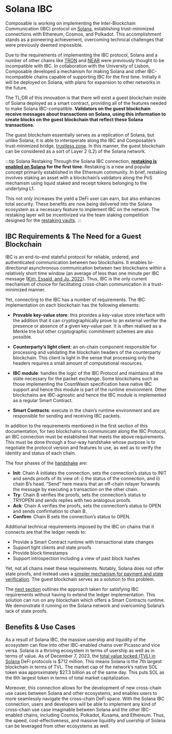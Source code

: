 # Solana IBC

Composable is working on implementing the Inter-Blockchain Communication (IBC) protocol on [Solana](https://solana.com/), establishing trust-minimized connections with Ethereum, Cosmos, and Polkadot. This accomplishment stands as a pioneering achievement, overcoming technical challenges that were previously deemed impossible.

Due to the requirements of implementing the IBC protocol, Solana and a number of other chains like [TRON](https://tron.network/) and [NEAR](https://near.org/) were previously thought to be incompatible with IBC. In collaboration with the University of Lisbon, Composable developed a mechanism for making Solana and other IBC-incompatible chains capable of supporting IBC for the first time. Initially it will be deployed on Solana, with plans for expansion to other networks in the future.

The TL;DR of this innovation is that there will exist a guest blockchain inside of Solana deployed as a smart contract, providing all of the features needed to make Solana IBC-compatible. **Validators on the guest blockchain receive messages about transactions on Solana, using this information to create blocks on the guest blockchain that reflect these Solana transactions.** 

The guest blockchain essentially serves as a replication of Solana, but unlike Solana, it is able to interoperate along the IBC and Composable’s trust-minimized bridge, [trustless.zone](https://app.trustless.zone/). In this manner, the guest blockchain can be considered as a sort of Layer 2 (L2) of the Solana network.

:::tip Solana Restaking
Through the Solana IBC connection, **[restaking is enabled on Solana](../restaking.md) for the first time**. Restaking is a new and popular concept primarily established in the Ethereum community. In brief, restaking involves staking an asset with a blockchain’s validators along the PoS mechanism using liquid staked and receipt tokens belonging to the underlying L1.

This not only increases the yield a DeFi user can earn, but also enhances total security. These benefits are now being delivered into the Solana ecosystem as a necessary feature to implement IBC on the network. The restaking layer will be incentivized via the team staking competition designed for the [restaking vaults](../restaking/vaults.md).
:::

## IBC Requirements & The Need for a Guest Blockchain
IBC is an end-to-end stateful protocol for reliable, ordered, and authenticated communication between two blockchains. It enables bi-directional asynchronous communication between two blockchains within a relatively short time window (an average of less than one minute per IBC message ([Kim, Essaid, and Ju, 2022](https://ieeexplore.ieee.org/document/9919970/)). Thus, IBC is the only current mechanism of choice for facilitating cross-chain communication in a trust-minimized manner.

Yet, connecting to the IBC has a number of requirements. The IBC implementation on each blockchain has the following elements:

- **Provable key-value store**: this provides a key-value store interface with the addition that it can cryptographically prove to an external verifier the presence or absence of a given key-value pair. It is often realised as a Merkle trie but other cryptographic commitment schemes are also possible.

- **Counterparty’s light client**: an on-chain component responsible for processing and validating the blockchain headers of the counterparty blockchain. This client is light in the sense that processing only the headers requires a small amount of computational resources.

- **IBC module**: handles the logic of the IBC Protocol and maintains all the state necessary for the packet exchange. Some blockchains such as those implementing the CosmWasm specification have native IBC support and hence this module is part of the runtime environment. Other blockchains are IBC-agnostic and hence the IBC module is implemented as a regular Smart Contract.

- **Smart Contracts**: execute in the chain’s runtime environment and are responsible for sending and receiving IBC packets.

In addition to the requirements mentioned in the first section of this documentation, for two blockchains to communicate along the IBC Protocol, an IBC connection must be established that meets the above requirements. This must be done through a four-way handshake whose purpose is to negotiate the protocol version and features to use, as well as to verify the identity and status of each chain.

The four phases of the [handshake](https://github.com/cosmos/ibc/tree/main/spec/core/ics-023-vector-commitments) are:

- **Init**: Chain A initiates the connection, sets the connection’s status to INIT and sends proofs of its view of: i) the status of the connection, and ii) chain B’s head. “Send” here means that an off-chain relayer forwards the message by executing a transaction on the other chain.
- **Try**: Chain B verifies the proofs, sets the connection’s status to TRYOPEN and sends replies with two analogous proofs.
- **Ack**: Chain A verifies the proofs, sets the connection’s status to OPEN and sends confirmation to chain B.
- **Confirm**: Chain B sets the connection’s status to OPEN.

Additional technical requirements imposed by the IBC on chains that it connects are that the ledger needs to: 

- Provide a Smart Contract runtime with transactional state changes
- Support light clients and state proofs
- Provide block timestamps
- Support introspection including a view of past block hashes

Yet, not all chains meet these requirements. Notably, Solana does not offer state proofs, and instead uses a [simpler mechanism for payment and state verification](https://docs.solana.com/proposals/simple-payment-and-state-verification). The guest blockchain serves as a solution to this problem.

The [next section](../restaking/sol-ibc-avs.md) outlines the approach taken for satisfying IBC requirements without having to extend the ledger implementation.  This solution can run on any blockchain which offers a Smart Contracts runtime.  We demonstrate it running on the Solana network and overcoming Solana’s lack of state proofs.

## Benefits & Use Cases

As a result of Solana IBC, the massive usership and liquidity of the ecosystem can flow into other IBC-enabled chains over Picasso and vice versa. Solana is a thriving ecosystem in terms of usership as well as in terms of value. As of December 7, 2023, the [total value locked (TVL) in Solana](https://defillama.com/chain/Solana) DeFi protocols is $712 million. This means Solana is the 7th largest blockchain in terms of TVL. The market cap of the network’s native SOL token was approximately $27.3 billion as of the same day. This puts SOL as the 6th largest token in terms of total market capitalization.

Moreover, this connection allows for the development of new cross-chain use cases between Solana and other ecosystems, and enables users to more seamlessly navigate the cross-chain DeFi space. With the Solana IBC connection, users and developers will be able to implement any kind of cross-chain use case imaginable between Solana and the other IBC-enabled chains, including Cosmos, Polkadot, Kusama, and Ethereum. Thus, the speed, cost-effectiveness, and massive liquidity and usership of Solana can be leveraged from other ecosystems as well.
